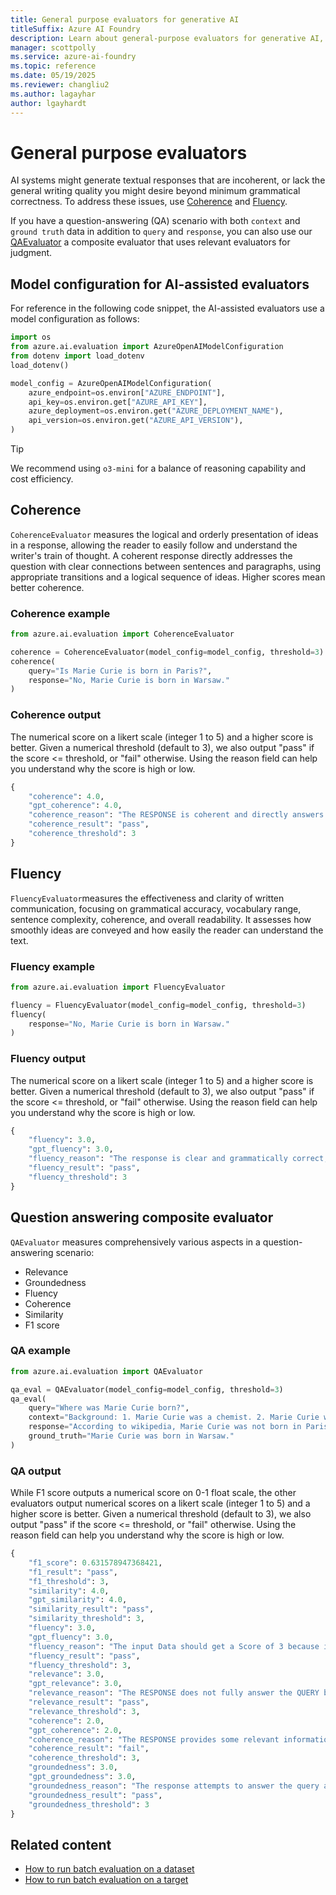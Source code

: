 ```yaml
---
title: General purpose evaluators for generative AI
titleSuffix: Azure AI Foundry
description: Learn about general-purpose evaluators for generative AI, including coherence, fluency, and question-answering composite evaluation.
manager: scottpolly
ms.service: azure-ai-foundry
ms.topic: reference
ms.date: 05/19/2025
ms.reviewer: changliu2
ms.author: lagayhar
author: lgayhardt
---
```


# General purpose evaluators

AI systems might generate textual responses that are incoherent, or lack the general writing quality you might desire beyond minimum grammatical correctness. To address these issues, use [Coherence](#coherence) and [Fluency](#fluency).

If you have a question-answering (QA) scenario with both `context` and `ground truth` data in addition to `query` and `response`, you can also use our [QAEvaluator](#question-answering-composite-evaluator) a composite evaluator that uses relevant evaluators for judgment.

## Model configuration for AI-assisted evaluators

For reference in the following code snippet, the AI-assisted evaluators use a model configuration as follows:

```python
import os
from azure.ai.evaluation import AzureOpenAIModelConfiguration
from dotenv import load_dotenv
load_dotenv()

model_config = AzureOpenAIModelConfiguration(
    azure_endpoint=os.environ["AZURE_ENDPOINT"],
    api_key=os.environ.get["AZURE_API_KEY"],
    azure_deployment=os.environ.get("AZURE_DEPLOYMENT_NAME"),
    api_version=os.environ.get("AZURE_API_VERSION"),
)
```

> [!TIP]
> We recommend using `o3-mini` for a balance of reasoning capability and cost efficiency.

## Coherence

`CoherenceEvaluator` measures the logical and orderly presentation of ideas in a response, allowing the reader to easily follow and understand the writer's train of thought. A coherent response directly addresses the question with clear connections between sentences and paragraphs, using appropriate transitions and a logical sequence of ideas. Higher scores mean better coherence.

### Coherence example

```python
from azure.ai.evaluation import CoherenceEvaluator

coherence = CoherenceEvaluator(model_config=model_config, threshold=3)
coherence(
    query="Is Marie Curie is born in Paris?", 
    response="No, Marie Curie is born in Warsaw."
)
```

### Coherence output

The numerical score on a likert scale (integer 1 to 5) and a higher score is better. Given a numerical threshold (default to 3), we also output "pass" if the score <= threshold, or "fail" otherwise. Using the reason field can help you understand why the score is high or low.

```python
{
    "coherence": 4.0,
    "gpt_coherence": 4.0,
    "coherence_reason": "The RESPONSE is coherent and directly answers the QUERY with relevant information, making it easy to follow and understand.",
    "coherence_result": "pass",
    "coherence_threshold": 3
}
```

## Fluency

`FluencyEvaluator`measures the effectiveness and clarity of written communication, focusing on grammatical accuracy, vocabulary range, sentence complexity, coherence, and overall readability. It assesses how smoothly ideas are conveyed and how easily the reader can understand the text.

### Fluency example

```python
from azure.ai.evaluation import FluencyEvaluator

fluency = FluencyEvaluator(model_config=model_config, threshold=3)
fluency(
    response="No, Marie Curie is born in Warsaw."
)
```

### Fluency output

The numerical score on a likert scale (integer 1 to 5) and a higher score is better. Given a numerical threshold (default to 3), we also output "pass" if the score <= threshold, or "fail" otherwise. Using the reason field can help you understand why the score is high or low.

```python
{
    "fluency": 3.0,
    "gpt_fluency": 3.0,
    "fluency_reason": "The response is clear and grammatically correct, but it lacks complexity and variety in sentence structure, which is why it fits the \"Competent Fluency\" level.",
    "fluency_result": "pass",
    "fluency_threshold": 3
}
```

## Question answering composite evaluator

`QAEvaluator` measures comprehensively various aspects in a question-answering scenario:

- Relevance
- Groundedness
- Fluency
- Coherence
- Similarity
- F1 score

### QA example

```python
from azure.ai.evaluation import QAEvaluator

qa_eval = QAEvaluator(model_config=model_config, threshold=3)
qa_eval(
    query="Where was Marie Curie born?", 
    context="Background: 1. Marie Curie was a chemist. 2. Marie Curie was born on November 7, 1867. 3. Marie Curie is a French scientist.",
    response="According to wikipedia, Marie Curie was not born in Paris but in Warsaw.",
    ground_truth="Marie Curie was born in Warsaw."
)
```

### QA output

While F1 score outputs a numerical score on 0-1 float scale, the other evaluators output numerical scores on a likert scale (integer 1 to 5) and a higher score is better. Given a numerical threshold (default to 3), we also output "pass" if the score <= threshold, or "fail" otherwise. Using the reason field can help you understand why the score is high or low.

```python
{
    "f1_score": 0.631578947368421,
    "f1_result": "pass",
    "f1_threshold": 3,
    "similarity": 4.0,
    "gpt_similarity": 4.0,
    "similarity_result": "pass",
    "similarity_threshold": 3,
    "fluency": 3.0,
    "gpt_fluency": 3.0,
    "fluency_reason": "The input Data should get a Score of 3 because it clearly conveys an idea with correct grammar and adequate vocabulary, but it lacks complexity and variety in sentence structure.",
    "fluency_result": "pass",
    "fluency_threshold": 3,
    "relevance": 3.0,
    "gpt_relevance": 3.0,
    "relevance_reason": "The RESPONSE does not fully answer the QUERY because it fails to explicitly state that Marie Curie was born in Warsaw, which is the key detail needed for a complete understanding. Instead, it only negates Paris, which does not fully address the question.",
    "relevance_result": "pass",
    "relevance_threshold": 3,
    "coherence": 2.0,
    "gpt_coherence": 2.0,
    "coherence_reason": "The RESPONSE provides some relevant information but lacks a clear and logical structure, making it difficult to follow. It does not directly answer the question in a coherent manner, which is why it falls into the \"Poorly Coherent Response\" category.",
    "coherence_result": "fail",
    "coherence_threshold": 3,
    "groundedness": 3.0,
    "gpt_groundedness": 3.0,
    "groundedness_reason": "The response attempts to answer the query about Marie Curie's birthplace but includes incorrect information by stating she was not born in Paris, which is irrelevant. It does provide the correct birthplace (Warsaw), but the misleading nature of the response affects its overall groundedness. Therefore, it deserves a score of 3.",
    "groundedness_result": "pass",
    "groundedness_threshold": 3
}
```

## Related content

- [How to run batch evaluation on a dataset](../../how-to/develop/evaluate-sdk.md#local-evaluation-on-test-datasets-using-evaluate)  
- [How to run batch evaluation on a target](../../how-to/develop/evaluate-sdk.md#local-evaluation-on-a-target)